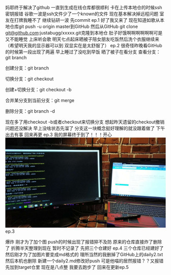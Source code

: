 妈耶终于解决了github 一直到生成在线仓库都很顺利 卡在上传本地仓的时候ssh密钥报错 谷歌一波是ssh文件少了一个known的文件  现在基本解决掉远程问题 室友在打牌我睡不了 继续钻研一波 先commit   ep.1
 好了我又来了 现在知道如歌从本地仓库git push -u origin master到GitHub 然后从GitHub git clone git@github.com:justabugg/xxxxx.git克隆到本地仓 肚子好饿啊啊啊啊啊啊可是又不能睡觉 上床听会歌 明天七点起床晒被子陪女朋友吃饭然后洗个衣服继续来（希望明天我的显示器可以到 双显实在是太舒服了）     ep.2
 很奇怪昨晚看GitHub的时候第一段出现了两遍  早上睡过了没吃到早饭 晒了被子在看分支
  查看分支：git branch

创建分支：git branch <name>

切换分支：git checkout <name>

创建+切换分支：git checkout -b <name>

合并某分支到当前分支：git merge <name>

删除分支：git branch -d <name>

现在多了用checkout -b或者checkout来切换分支  想起昨天遗留的checkout撤销问题还没解决 早上没啥状态先溜了 分支这一块概念挺好理解的就没跟着做了 下午出去有事 回来再更  ep.3
我的屏幕终于到了！！！开心![image](https://github.com/justabugg/test/blob/master/mmexport1536057388231.jpg)  ep.3

爆炸  刚才为了加个图 push的时候出现了报错猝不及防 原来的仓库直接炸了删除了 折腾半天整理到现在 暂时不记录了 先把三个仓建好        ep.4
三个仓库已经建好了 然后刚才为了加图片要变成md格式的 理所当然的我删掉了GitHub上的daily2.txt然后本机也删除 新建一个daily2.md修改好push
可是他喵的居然报错？？又报错 先加到target仓里 现在是八点整 我要去跑步了 回来在更新ep.5